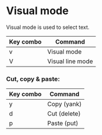 # Visual mode

Visual mode is used to select text.

| Key combo | Command |
| --- | --- |
| v | Visual mode |
| V | Visual line mode |

### Cut, copy & paste:
| Key combo | Command |
| --- | --- |
| y | Copy (yank) |
| d | Cut (delete) |
| p | Paste (put) |


